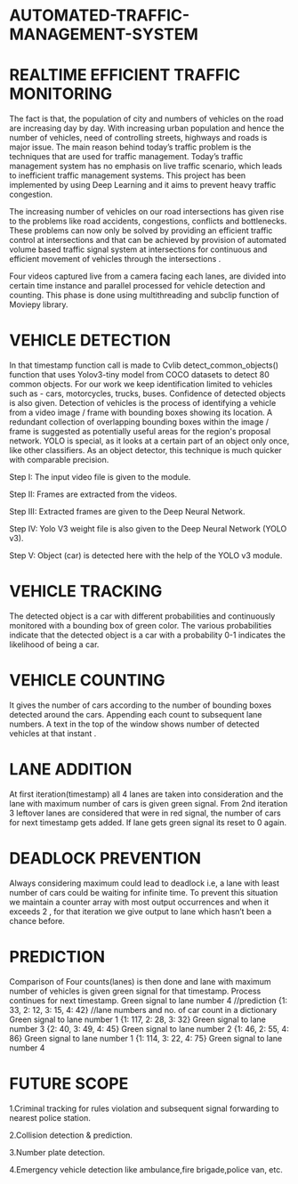 # AUTOMATED-TRAFFIC-MANAGEMENT-SYSTEM

# REALTIME EFFICIENT TRAFFIC MONITORING

The fact is that, the population of city and numbers of vehicles on the road are increasing day by day. 
With increasing urban population and hence the number of vehicles, need of controlling streets, highways and roads is major issue.
The main reason behind today’s traffic problem is the techniques that are used for traffic management. 
Today’s traffic management system has no emphasis on live traffic scenario, which leads to inefficient traffic management systems.
This project has been implemented by using Deep Learning and it aims to prevent heavy traffic congestion.

The increasing number of vehicles on our road intersections has given rise to the problems like road accidents, congestions, conflicts and bottlenecks. 
These problems can now only be solved by providing an efficient traffic control at intersections and that can be achieved by provision of automated volume 
based traffic signal system at intersections for continuous and efficient movement of vehicles through the intersections .

Four videos captured live from a camera facing each lanes, are divided into certain time instance and parallel processed for vehicle detection and counting. 
This phase is done using multithreading and subclip function of Moviepy library.

# VEHICLE DETECTION
In that timestamp function call is made to Cvlib detect_common_objects() function that uses Yolov3-tiny model from COCO datasets to detect 80 common objects.
For our work we keep identification limited to vehicles such as - cars, motorcycles, trucks, buses. Confidence of detected objects is also given.
Detection of vehicles is the process of identifying a vehicle from a video image / frame with bounding boxes showing its location.
A redundant collection of overlapping bounding boxes within the image / frame is suggested as potentially useful areas for the region's proposal network.
YOLO is special, as it looks at a certain part of an object only once, like other classifiers. As an object detector, this technique is much quicker with comparable precision.

Step I: The input video file is given to the module. 

Step II: Frames are extracted from the videos. 

Step III: Extracted frames are given to the Deep Neural Network.

Step IV: Yolo V3 weight file is also given to the Deep Neural Network (YOLO v3). 

Step V: Object (car) is detected here with the help of the YOLO v3 module. 

# VEHICLE TRACKING
The detected object is a car with different probabilities and continuously monitored with a bounding box of green color.
The various probabilities indicate that the detected object is a car with a probability 0-1 indicates the likelihood of being a car. 

# VEHICLE COUNTING
It gives the number of cars according to the number of bounding boxes detected around the cars.
Appending each count to subsequent lane numbers.
A text in the top of the window shows number of detected vehicles at that instant .

# LANE ADDITION
At first iteration(timestamp) all 4 lanes are taken into consideration and the lane with maximum number of cars is given green signal. 
From 2nd iteration 3 leftover lanes are considered that were in red signal, the number of cars for next timestamp gets added. 
If lane gets green signal its reset to 0 again.

# DEADLOCK PREVENTION
Always considering maximum could lead to deadlock i.e, a lane with least number of cars could be waiting for infinite time.
To prevent this situation we maintain a counter array with most output occurrences and when it exceeds 2 , 
for that iteration we give output to lane which hasn’t been a chance before.

# PREDICTION
Comparison of Four counts(lanes) is then done and lane with maximum number of vehicles is given green signal for that timestamp. Process continues for next timestamp.
Green signal to lane number 4	      //prediction
{1: 33, 2: 12, 3: 15, 4: 42}	      //lane numbers and no. of car count in a dictionary
Green signal to lane number 1
{1: 117, 2: 28, 3: 32}
Green signal to lane number 3
{2: 40, 3: 49, 4: 45}
Green signal to lane number 2
{1: 46, 2: 55, 4: 86}
Green signal to lane number 1
{1: 114, 3: 22, 4: 75}
Green signal to lane number 4

# FUTURE SCOPE
1.Criminal tracking for rules violation and subsequent signal forwarding to nearest police station.

2.Collision detection & prediction.

3.Number plate detection.

4.Emergency vehicle detection like ambulance,fire brigade,police van, etc.



